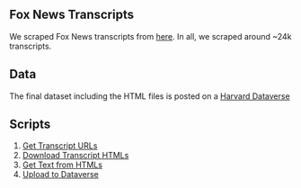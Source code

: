 ## Fox News Transcripts

We scraped Fox News transcripts from [here](https://www.foxnews.com/transcript). In all, we scraped around ~24k transcripts.

## Data

The final dataset including the HTML files is posted on a [Harvard Dataverse](https://dataverse.harvard.edu/dataset.xhtml?persistentId=doi:10.7910/DVN/Q2KIES)

## Scripts

1. [Get Transcript URLs](01_get_transcript_urls.ipynb)
2. [Download Transcript HTMLs](02_download_transcripts.ipynb)
3. [Get Text from HTMLs](03_transcript_to_text.ipynb)
4. [Upload to Dataverse](04_upload_to_dataverse.ipynb)
